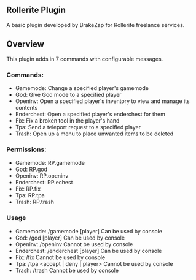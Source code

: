 ## Rollerite Plugin
A basic plugin developed by BrakeZap for Rollerite freelance services.

## Overview
This plugin adds in 7 commands with configurable messages.

### Commands:
* Gamemode: Change a specified player's gamemode
* God: Give God mode to a specified player
* Openinv: Open a specified player's inventory to view and manage its contents
* Enderchest: Open a specified player's enderchest for them
* Fix: Fix a broken tool in the player's hand
* Tpa: Send a teleport request to a specified player
* Trash: Open up a menu to place unwanted items to be deleted

### Permissions:
* Gamemode: RP.gamemode
* God: RP.god
* Openinv: RP.openinv
* Enderchest: RP.echest
* Fix: RP.fix
* Tpa: RP.tpa
* Trash: RP.trash

### Usage
* Gamemode: /gamemode <mode> [player] Can be used by console
* God: /god [player] Can be used by console
* Openinv: /openinv <player> Cannot be used by console
* Enderchest: /enderchest [player] Can be used by console
* Fix: /fix Cannot be used by console
* Tpa: /tpa <accept | deny | player> Cannot be used by console
* Trash: /trash Cannot be used by console

